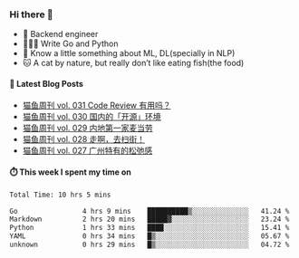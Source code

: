### Hi there 👋

- 🔧 Backend engineer
- 👨🏻‍💻 Write Go and Python
- 🔭 Know a little something about ML, DL(specially in NLP)
- 🐱 A cat by nature, but really don’t like eating fish(the food)

#### 📖 Latest Blog Posts
<!-- BLOG-POST-LIST:START -->
- [猫鱼周刊 vol. 031 Code Review 有用吗？](https://ameow.xyz/archives/weekly-031)
- [猫鱼周刊 vol. 030 国内的「开源」环境](https://ameow.xyz/archives/weekly-030)
- [猫鱼周刊 vol. 029 内地第一家麦当劳](https://ameow.xyz/archives/weekly-029)
- [猫鱼周刊 vol. 028 走啊，去扫街！](https://ameow.xyz/archives/weekly-028)
- [猫鱼周刊 vol. 027 广州特有的松弛感](https://ameow.xyz/archives/weekly-027)
<!-- BLOG-POST-LIST:END -->

#### ⏱️ This week I spent my time on
<!--START_SECTION:waka-->

```txt
Total Time: 10 hrs 5 mins

Go                4 hrs 9 mins    ██████████▒░░░░░░░░░░░░░░   41.24 %
Markdown          2 hrs 20 mins   █████▓░░░░░░░░░░░░░░░░░░░   23.24 %
Python            1 hrs 33 mins   ████░░░░░░░░░░░░░░░░░░░░░   15.41 %
YAML              0 hrs 34 mins   █▒░░░░░░░░░░░░░░░░░░░░░░░   05.67 %
unknown           0 hrs 29 mins   █▒░░░░░░░░░░░░░░░░░░░░░░░   04.72 %
```

<!--END_SECTION:waka-->

<!--
**LeslieLeung/LeslieLeung** is a ✨ _special_ ✨ repository because its `README.md` (this file) appears on your GitHub profile.

Here are some ideas to get you started:

- 🔭 I’m currently working on ...
- 🌱 I’m currently learning ...
- 👯 I’m looking to collaborate on ...
- 🤔 I’m looking for help with ...
- 💬 Ask me about ...
- 📫 How to reach me: ...
- 😄 Pronouns: ...
- ⚡ Fun fact: ...
-->
